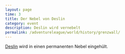```yaml
---
layout: page
time: 3
title: Der Nebel von Deslin
category: event
description: Deslin wird vernebelt
permalink: /adventureleague/world/history/grenzwall/
---
```


[Deslin](../locations/deslin) wird in einen permanenten Nebel eingehült.
